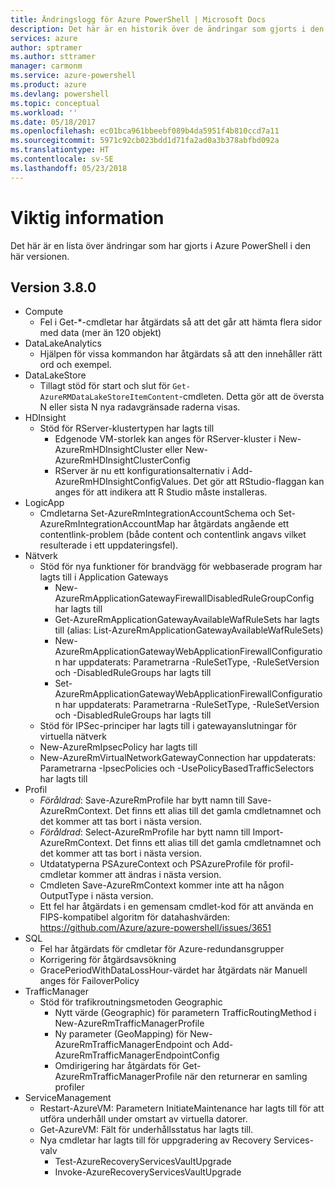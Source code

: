 ```yaml
---
title: Ändringslogg för Azure PowerShell | Microsoft Docs
description: Det här är en historik över de ändringar som gjorts i den senaste versionen av Azure PowerShell.
services: azure
author: sptramer
ms.author: sttramer
manager: carmonm
ms.service: azure-powershell
ms.product: azure
ms.devlang: powershell
ms.topic: conceptual
ms.workload: ''
ms.date: 05/18/2017
ms.openlocfilehash: ec01bca961bbeebf089b4da5951f4b810ccd7a11
ms.sourcegitcommit: 5971c92cb023bdd1d71fa2ad0a3b378abfbd092a
ms.translationtype: HT
ms.contentlocale: sv-SE
ms.lasthandoff: 05/23/2018
---
```

# <a name="release-notes"></a>Viktig information

Det här är en lista över ändringar som har gjorts i Azure PowerShell i den här versionen.

## <a name="version-380"></a>Version 3.8.0
* Compute
  - Fel i Get-*-cmdletar har åtgärdats så att det går att hämta flera sidor med data (mer än 120 objekt)
* DataLakeAnalytics
  - Hjälpen för vissa kommandon har åtgärdats så att den innehåller rätt ord och exempel.
* DataLakeStore
  - Tillagt stöd för start och slut för `Get-AzureRMDataLakeStoreItemContent`-cmdleten. Detta gör att de översta N eller sista N nya radavgränsade raderna visas.
* HDInsight
  - Stöd för RServer-klustertypen har lagts till
    + Edgenode VM-storlek kan anges för RServer-kluster i New-AzureRmHDInsightCluster eller New-AzureRmHDInsightClusterConfig
    + RServer är nu ett konfigurationsalternativ i Add-AzureRmHDInsightConfigValues. Det gör att RStudio-flaggan kan anges för att indikera att R Studio måste installeras.
* LogicApp
  - Cmdletarna Set-AzureRmIntegrationAccountSchema och Set-AzureRmIntegrationAccountMap har åtgärdats angående ett contentlink-problem (både content och contentlink angavs vilket resulterade i ett uppdateringsfel).
* Nätverk
  - Stöd för nya funktioner för brandvägg för webbaserade program har lagts till i Application Gateways
    + New-AzureRmApplicationGatewayFirewallDisabledRuleGroupConfig har lagts till
    + Get-AzureRmApplicationGatewayAvailableWafRuleSets har lagts till (alias: List-AzureRmApplicationGatewayAvailableWafRuleSets)
    + New-AzureRmApplicationGatewayWebApplicationFirewallConfiguration har uppdaterats: Parametrarna -RuleSetType, -RuleSetVersion och -DisabledRuleGroups har lagts till
    + Set-AzureRmApplicationGatewayWebApplicationFirewallConfiguration har uppdaterats: Parametrarna -RuleSetType, -RuleSetVersion och -DisabledRuleGroups har lagts till
  - Stöd för IPSec-principer har lagts till i gatewayanslutningar för virtuella nätverk
  - New-AzureRmIpsecPolicy har lagts till
  - New-AzureRmVirtualNetworkGatewayConnection har uppdaterats: Parametrarna -IpsecPolicies och -UsePolicyBasedTrafficSelectors har lagts till
* Profil
  - *Föråldrad*: Save-AzureRmProfile har bytt namn till Save-AzureRmContext. Det finns ett alias till det gamla cmdletnamnet och det kommer att tas bort i nästa version.
  - *Föråldrad*: Select-AzureRmProfile har bytt namn till Import-AzureRmContext. Det finns ett alias till det gamla cmdletnamnet och det kommer att tas bort i nästa version.
  - Utdatatyperna PSAzureContext och PSAzureProfile för profil-cmdletar kommer att ändras i nästa version.
  - Cmdleten Save-AzureRmContext kommer inte att ha någon OutputType i nästa version.
  - Ett fel har åtgärdats i en gemensam cmdlet-kod för att använda en FIPS-kompatibel algoritm för datahashvärden: https://github.com/Azure/azure-powershell/issues/3651
* SQL
  - Fel har åtgärdats för cmdletar för Azure-redundansgrupper
  - Korrigering för åtgärdsavsökning
  - GracePeriodWithDataLossHour-värdet har åtgärdats när Manuell anges för FailoverPolicy
* TrafficManager
  - Stöd för trafikroutningsmetoden Geographic
    + Nytt värde (Geographic) för parametern TrafficRoutingMethod i New-AzureRmTrafficManagerProfile
    + Ny parameter (GeoMapping) för New-AzureRmTrafficManagerEndpoint och Add-AzureRmTrafficManagerEndpointConfig
    + Omdirigering har åtgärdats för Get-AzureRmTrafficManagerProfile när den returnerar en samling profiler
* ServiceManagement
  - Restart-AzureVM: Parametern InitiateMaintenance har lagts till för att utföra underhåll under omstart av virtuella datorer.
  - Get-AzureVM: Fält för underhållsstatus har lagts till.
  - Nya cmdletar har lagts till för uppgradering av Recovery Services-valv
    + Test-AzureRecoveryServicesVaultUpgrade
    + Invoke-AzureRecoveryServicesVaultUpgrade

